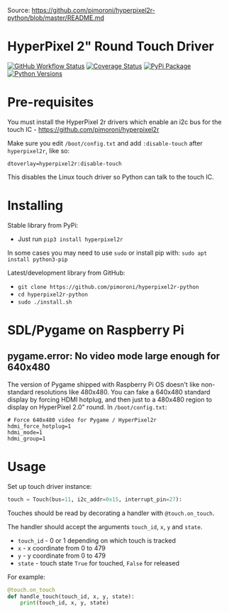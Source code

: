 Source: https://github.com/pimoroni/hyperpixel2r-python/blob/master/README.md

# HyperPixel 2" Round Touch Driver

[![GitHub Workflow Status](https://img.shields.io/github/workflow/status/pimoroni/hyperpixel2r-python/Python%20Tests)](https://github.com/pimoroni/hyperpixel2r-python/actions/workflows/test.yml)
[![Coverage Status](https://coveralls.io/repos/github/pimoroni/hyperpixel2r-python/badge.svg?branch=master)](https://coveralls.io/github/pimoroni/hyperpixel2r-python?branch=master)
[![PyPi Package](https://img.shields.io/pypi/v/hyperpixel2r.svg)](https://pypi.python.org/pypi/hyperpixel2r)
[![Python Versions](https://img.shields.io/pypi/pyversions/hyperpixel2r.svg)](https://pypi.python.org/pypi/hyperpixel2r)

# Pre-requisites

You must install the HyperPixel 2r drivers which enable an i2c bus for the touch IC - https://github.com/pimoroni/hyperpixel2r

Make sure you edit `/boot/config.txt` and add `:disable-touch` after `hyperpixel2r`, like so:

```
dtoverlay=hyperpixel2r:disable-touch
```

This disables the Linux touch driver so Python can talk to the touch IC.

# Installing

Stable library from PyPi:

* Just run `pip3 install hyperpixel2r`

In some cases you may need to use `sudo` or install pip with: `sudo apt install python3-pip`

Latest/development library from GitHub:

* `git clone https://github.com/pimoroni/hyperpixel2r-python`
* `cd hyperpixel2r-python`
* `sudo ./install.sh`

# SDL/Pygame on Raspberry Pi

## pygame.error: No video mode large enough for 640x480

The version of Pygame shipped with Raspberry Pi OS doesn't like non-standard resolutions like 480x480. You can fake a 640x480 standard display by forcing HDMI hotplug, and then just to a 480x480 region to display on HyperPixel 2.0" round. In `/boot/config.txt`:

```text
# Force 640x480 video for Pygame / HyperPixel2r
hdmi_force_hotplug=1
hdmi_mode=1
hdmi_group=1
```

# Usage

Set up touch driver instance:

```python
touch = Touch(bus=11, i2c_addr=0x15, interrupt_pin=27):
```

Touches should be read by decorating a handler with `@touch.on_touch`.

The handler should accept the arguments `touch_id`, `x`, `y` and `state`.

* `touch_id` - 0 or 1 depending on which touch is tracked
* `x` - x coordinate from 0 to 479
* `y` - y coordinate from 0 to 479
* `state` - touch state `True` for touched, `False` for released

For example:

```python
@touch.on_touch
def handle_touch(touch_id, x, y, state):
    print(touch_id, x, y, state)
```